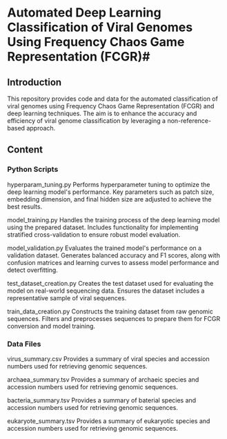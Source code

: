 # Automated Deep Learning Classification of Viral Genomes Using Frequency Chaos Game Representation (FCGR)#
## Introduction ##
This repository provides code and data for the automated classification of viral genomes using Frequency Chaos Game Representation (FCGR) and deep learning techniques. The aim is to enhance the accuracy and efficiency of viral genome classification by leveraging a non-reference-based approach.

## Content ##
### Python Scripts ###
hyperparam_tuning.py
Performs hyperparameter tuning to optimize the deep learning model's performance. Key parameters such as patch size, embedding dimension, and final hidden size are adjusted to achieve the best results.

model_training.py
Handles the training process of the deep learning model using the prepared dataset. Includes functionality for implementing stratified cross-validation to ensure robust model evaluation.

model_validation.py
Evaluates the trained model's performance on a validation dataset. Generates balanced accuracy and F1 scores, along with confusion matrices and learning curves to assess model performance and detect overfitting.

test_dataset_creation.py
Creates the test dataset used for evaluating the model on real-world sequencing data. Ensures the dataset includes a representative sample of viral sequences.

train_data_creation.py
Constructs the training dataset from raw genomic sequences. Filters and preprocesses sequences to prepare them for FCGR conversion and model training.

### Data Files ###
virus_summary.csv
Provides a summary of viral species and accession numbers used for retrieving genomic sequences.

archaea_summary.tsv
Provides a summary of archaeic species and accession numbers used for retrieving genomic sequences.

bacteria_summary.tsv
Provides a summary of baterial species and accession numbers used for retrieving genomic sequences.

eukaryote_summary.tsv
Provides a summary of eukaryotic species and accession numbers used for retrieving genomic sequences.
